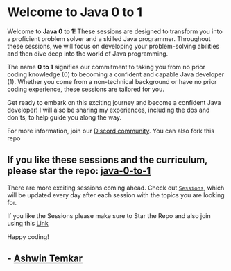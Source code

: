 # Welcome to Java 0 to 1

Welcome to **Java 0 to 1**! These sessions are designed to transform you into a proficient problem solver and a skilled Java programmer. Throughout these sessions, we will focus on developing your problem-solving abilities and then dive deep into the world of Java programming.

The name **0 to 1** signifies our commitment to taking you from no prior coding knowledge (0) to becoming a confident and capable Java developer (1). Whether you come from a non-technical background or have no prior coding experience, these sessions are tailored for you.

Get ready to embark on this exciting journey and become a confident Java developer! I will also be sharing my experiences, including the dos and don'ts, to help guide you along the way.

For more information, join our [Discord community](https://discord.gg/xRDNeWU). You can also fork this repo

## If you like these sessions and the curriculum, please star the repo: [java-0-to-1](https://github.com/rothardo/java-0-to-1)


There are more exciting sessions coming ahead. Check out [`Sessions`](https://github.com/rothardo/java-0-to-1/blob/master/sessionlist.md), which will be updated every day after each session with the topics you are looking for.

If you like the Sessions please make sure to Star the Repo and also join using this [Link](https://forms.gle/t6h96cy4ZwYyMqoj9)

Happy coding!

## - [Ashwin Temkar](https://github.com/rothardo)
